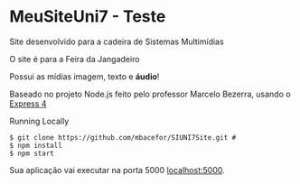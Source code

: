 # MeuSiteUni7 - Teste

Site desenvolvido para a cadeira de Sistemas Multimídias

O site é para a Feira da Jangadeiro

Possui as mídias imagem, texto e **áudio**!

Baseado no projeto Node.js feito pelo professor Marcelo Bezerra, usando o [Express 4](http://expressjs.com/)

Running Locally

```
$ git clone https://github.com/mbacefor/SIUNI7Site.git #
$ npm install
$ npm start
```

Sua aplicação vai executar na porta 5000 [localhost:5000](http://localhost:5000/).
